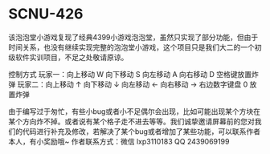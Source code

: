 # SCNU-426
  该泡泡堂小游戏复现了经典4399小游戏泡泡堂，虽然只实现了部分功能，但由于时间关系，也没有继续实现完整的泡泡堂小游戏，这个项目只是我们大二的一个初级软件实训项目，不足之处敬请原谅。

控制方式
玩家一：向上移动 W
       向下移动 S
       向左移动 A
       向右移动 D
       空格键放置炸弹
玩家二：向上移动 ↑
       向下移动 ↓
       向左移动 ←
       向右移动 →
       右边数字键盘 0 放置炸弹

  由于编写过于匆忙，有些小bug或者小不足偶尔会出现，比如可能出现某个方块在某个方向炸不掉。或者说有某个格子走不进去等等。我们诚挚邀请屏幕前的您对我们的代码进行补充及修改，若解决了某个bug或者增加了某些功能，可以联系作者本人，有小奖励哦~
作者联系方式：微信 lxp3110183  QQ 2439069199
